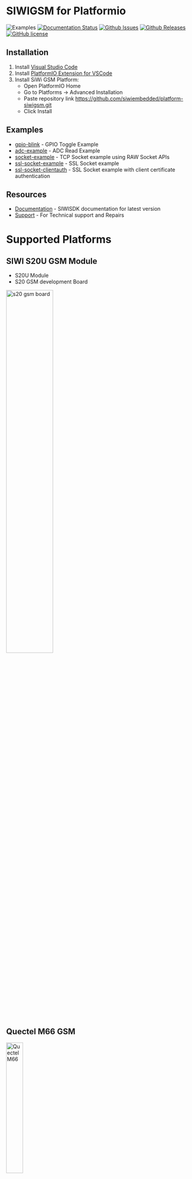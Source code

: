 # SIWIGSM for Platformio

![Examples](https://github.com/siwiembedded/platform-siwigsm/workflows/Examples/badge.svg)
[![Documentation Status](https://readthedocs.org/projects/siwisdk/badge/?version=latest)](https://siwisdk.readthedocs.io/en/latest/?badge=latest)
[![Github Issues](https://img.shields.io/github/issues/siwiembedded/platform-siwigsm.svg)](http://github.com/siwiembedded/platform-siwigsm/issues)
[![Github Releases](https://img.shields.io/github/release/siwiembedded/platform-siwigsm.svg)](https://github.com/siwiembedded/platform-siwigsm/releases)
[![GitHub license](https://img.shields.io/badge/license-MIT-blue.svg)](https://github.com/siwiembedded/platform-siwigsm/blob/master/LICENSE)

## Installation

1. Install [Visual Studio Code](https://code.visualstudio.com/)
2. Install [PlatformIO Extension for VSCode](https://platformio.org/platformio-ide)
3. Install SiWi GSM Platform:
	* Open PlatformIO Home
	* Go to Platforms -> Advanced Installation
	* Paste repository link https://github.com/siwiembedded/platform-siwigsm.git
	* Click Install

## Examples

* [gpio-blink](https://github.com/siwiembedded/platform-siwigsm/tree/master/examples/gpio-blink) - GPIO Toggle Example
* [adc-example](https://github.com/siwiembedded/platform-siwigsm/tree/master/examples/adc-example) - ADC Read Example
* [socket-example](https://github.com/siwiembedded/platform-siwigsm/tree/master/examples/socket-example) - TCP Socket example using RAW Socket APIs
* [ssl-socket-example](https://github.com/siwiembedded/platform-siwigsm/tree/master/examples/ssl-socket-example) - SSL Socket example
* [ssl-socket-clientauth](https://github.com/siwiembedded/platform-siwigsm/tree/master/examples/ssl-socket-clientauth) - SSL Socket example with client certificate authentication

## Resources

* [Documentation](https://siwisdk.readthedocs.io/en/latest) - SIWISDK documentation for latest version
* [Support](https://help.siwi.in) - For Technical support and Repairs

# Supported Platforms
## SIWI S20U GSM Module
* S20U Module
* S20 GSM development Board
<img src="https://siwiembedded.github.io/asset/s20gsm_board.png" alt="s20 gsm board" width="50%">

## Quectel M66 GSM
<img src="https://www.quectel.com/UploadImage/Product/20200304152709774.png" alt="Quectel M66" width="30%">

## Quectel MC60 GSM
<img src="https://www.quectel.com/UploadImage/Product/20200302164806327.png" alt="Quectel MC60" width="30%">

## Quectel MC20 GSM
<img src="https://www.quectel.com/UploadImage/Product/20200302175738828.png" alt="Quectel MC20" width="30%">

## Quectel M56 GSM
<img src="https://www.quectel.com/UploadImage/Product/20200304115535722.png" alt="Quectel M56" width="30%">
